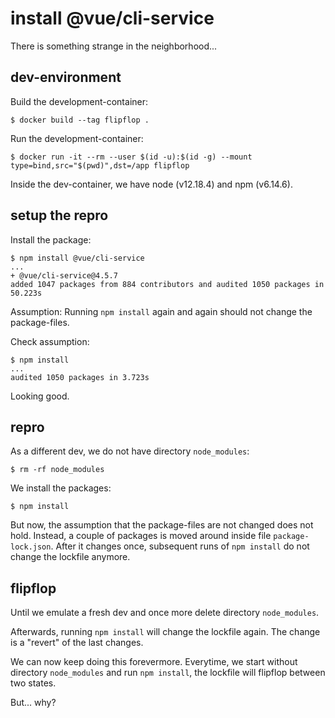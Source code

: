 # install @vue/cli-service

There is something strange in the neighborhood...

## dev-environment

Build the development-container:
```
$ docker build --tag flipflop .
```

Run the development-container:
```
$ docker run -it --rm --user $(id -u):$(id -g) --mount type=bind,src="$(pwd)",dst=/app flipflop
```

Inside the dev-container, we have node (v12.18.4) and npm (v6.14.6).

## setup the repro

Install the package:
```
$ npm install @vue/cli-service
...
+ @vue/cli-service@4.5.7
added 1047 packages from 884 contributors and audited 1050 packages in 50.223s
```

Assumption: Running `npm install` again and again should not change the package-files.

Check assumption:
```
$ npm install
...
audited 1050 packages in 3.723s
```

Looking good.

## repro

As a different dev, we do not have directory `node_modules`:
```
$ rm -rf node_modules
```

We install the packages:
```
$ npm install
```

But now, the assumption that the package-files are not changed does not hold.
Instead, a couple of packages is moved around inside file `package-lock.json`.
After it changes once, subsequent runs of `npm install` do not change the lockfile anymore.

## flipflop

Until we emulate a fresh dev and once more delete directory `node_modules`.

Afterwards, running `npm install` will change the lockfile again.
The change is a "revert" of the last changes.

We can now keep doing this forevermore.
Everytime, we start without directory `node_modules` and run `npm install`,
the lockfile will flipflop between two states.

But... why?
